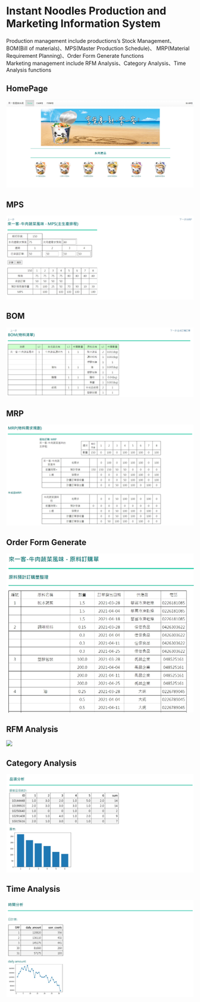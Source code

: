 # Instant Noodles Production and Marketing Information System
Production management include productions’s Stock Management、BOM(Bill of materials)、MPS(Master Production Schedule)、
MRP(Material Requirement Planning)、Order Form Generate functions
<br>
Marketing management include RFM Analysis、Category Analysis、Time Analysis functions
## HomePage
![](https://github.com/106306028/pmweb/blob/master/demo/homepage.jpg)
## MPS
![](https://github.com/106306028/pmweb/blob/master/demo/mps.jpg)
## BOM
![](https://github.com/106306028/pmweb/blob/master/demo/bom.jpg)
## MRP
![]()![](https://github.com/106306028/pmweb/blob/master/demo/mrp.jpg)
## Order Form Generate
![](https://github.com/106306028/pmweb/blob/master/demo/order.jpg)
## RFM Analysis
![](https://github.com/106306028/pmweb/blob/master/demo/RFM%20anaylsis.jpg)
## Category Analysis
![](https://github.com/106306028/pmweb/blob/master/demo/category%20analysis.jpg)
## Time Analysis
![](https://github.com/106306028/pmweb/blob/master/demo/time%20analysis.jpg)
